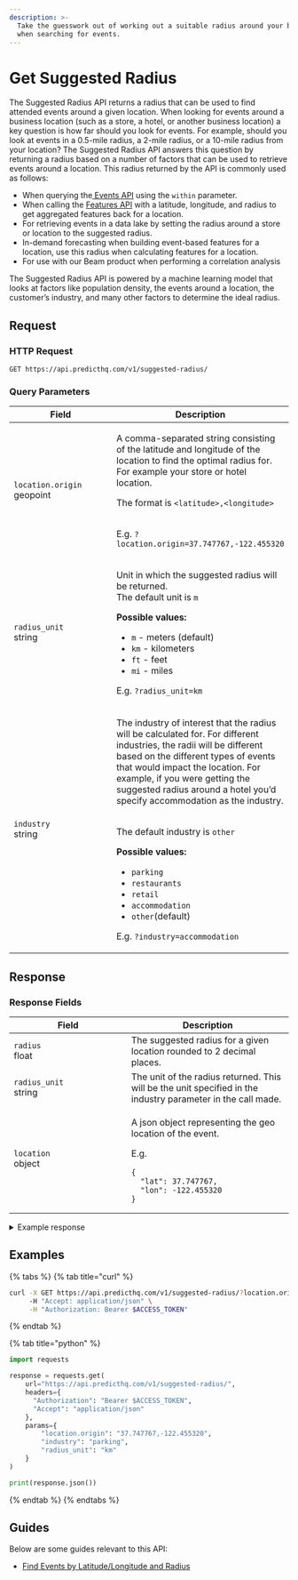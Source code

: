 ```yaml
---
description: >-
  Take the guesswork out of working out a suitable radius around your business
  when searching for events.
---
```


# Get Suggested Radius

The Suggested Radius API returns a radius that can be used to find attended events around a given location. When looking for events around a business location (such as a store, a hotel, or another business location) a key question is how far should you look for events. For example, should you look at events in a 0.5-mile radius, a 2-mile radius, or a 10-mile radius from your location? The Suggested Radius API answers this question by returning a radius based on a number of factors that can be used to retrieve events around a location. This radius returned by the API is commonly used as follows:

* When querying the[ Events API](../events/search-events.md) using the `within` parameter.
* When calling the [Features API](../features/get-features.md) with a latitude, longitude, and radius to get aggregated features back for a location.
* For retrieving events in a data lake by setting the radius around a store or location to the suggested radius.
* In-demand forecasting when building event-based features for a location, use this radius when calculating features for a location.
* For use with our Beam product when performing a correlation analysis

The Suggested Radius API is powered by a machine learning model that looks at factors like population density, the events around a location, the customer’s industry, and many other factors to determine the ideal radius.

## Request

### HTTP Request

```http
GET https://api.predicthq.com/v1/suggested-radius/
```

### Query Parameters

<table><thead><tr><th width="219">Field</th><th>Description</th></tr></thead><tbody><tr><td><code>location.origin</code><br>geopoint</td><td><p>A comma-separated string consisting of the latitude and longitude of the location to find the optimal radius for. For example your store or hotel location.</p><p></p><p>The format is <code>&#x3C;latitude>,&#x3C;longitude></code></p><p><br>E.g. <code>?location.origin=37.747767,-122.455320</code></p></td></tr><tr><td><code>radius_unit</code><br>string</td><td><p>Unit in which the suggested radius will be returned.<br>The default unit is <code>m</code><br></p><p><strong>Possible values:</strong></p><ul><li><code>m</code> - meters (default)</li><li><code>km</code> - kilometers</li><li><code>ft</code> - feet</li><li><code>mi</code> - miles</li></ul><p>E.g. <code>?radius_unit=km</code></p></td></tr><tr><td><code>industry</code><br>string</td><td><p>The industry of interest that the radius will be calculated for. For different industries, the radii will be different based on the different types of events that would impact the location. For example, if you were getting the suggested radius around a hotel you’d specify accommodation as the industry.</p><p><br>The default industry is <code>other</code><br></p><p><strong>Possible values:</strong></p><ul><li><code>parking</code></li><li><code>restaurants</code></li><li><code>retail</code></li><li><code>accommodation</code></li><li><code>other</code>(default)</li></ul><p>E.g. <code>?industry=accommodation</code></p></td></tr></tbody></table>

## Response

### Response Fields

<table><thead><tr><th width="196">Field</th><th>Description</th></tr></thead><tbody><tr><td><code>radius</code><br>float</td><td>The suggested radius for a given location rounded to 2 decimal places.</td></tr><tr><td><code>radius_unit</code><br>string</td><td>The unit of the radius returned. This will be the unit specified in the industry parameter in the call made.</td></tr><tr><td><code>location</code><br>object</td><td><p>A json object representing the geo location of the event.</p><p></p><p>E.g.</p><pre class="language-json"><code class="lang-json">{
  "lat": 37.747767,
  "lon": -122.455320
}
</code></pre></td></tr></tbody></table>

<details>

<summary>Example response</summary>

Below is an example response:

```json
{
    "radius": 1.46,
    "radius_unit": "km",
    "location": {
        "lat": "37.747767",
        "lon": "-122.45532"
    }
}
```

</details>

## Examples

{% tabs %}
{% tab title="curl" %}
```bash
curl -X GET https://api.predicthq.com/v1/suggested-radius/?location.origin=37.747767,-122.455320&industry=parking&radius_unit=km \
     -H "Accept: application/json" \
     -H "Authorization: Bearer $ACCESS_TOKEN"
```
{% endtab %}

{% tab title="python" %}
```python
import requests

response = requests.get(
    url="https://api.predicthq.com/v1/suggested-radius/",
    headers={
      "Authorization": "Bearer $ACCESS_TOKEN",
      "Accept": "application/json"
    },
    params={
        "location.origin": "37.747767,-122.455320",
        "industry": "parking",
        "radius_unit": "km"
    }
)

print(response.json())
```
{% endtab %}
{% endtabs %}

## Guides

Below are some guides relevant to this API:

* [Find Events by Latitude/Longitude and Radius](../../getting-started/guides/geolocation-guides/searching-by-location/find-events-by-latitude-longitude-and-radius.md)
